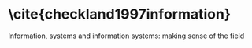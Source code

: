 # \cite{checkland1997information}

Information, systems and information systems: making sense of the field
